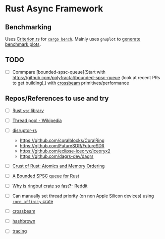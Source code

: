 # Rust Async Framework

## Benchmarking

Uses [Criterion.rs](https://bheisler.github.io/criterion.rs/book/criterion_rs.html) for [`cargo bench`](https://doc.rust-lang.org/cargo/commands/cargo-bench.html). Mainly uses `gnuplot` to [generate benchmark plots](https://bheisler.github.io/criterion.rs/book/user_guide/plots_and_graphs.html).

## TODO

- [ ] Commpare [bounded-spsc-queue](Start with https://github.com/polyfractal/bounded-spsc-queue (look at recent PRs to get building),) with [crossbeam](https://github.com/crossbeam-rs/crossbeam) primitives/performance

## Repos/References to use and try

- [ ] [Rust `std` library](https://doc.rust-lang.org/std/index.html)
- [ ] [Thread pool - Wikipedia](https://en.wikipedia.org/wiki/Thread_pool)
- [ ] [disruptor-rs](https://github.com/nicholassm/disruptor-rs)
  + https://github.com/coralblocks/CoralRing
  + https://github.com/FutureSDR/FutureSDR
  + https://github.com/eclipse-iceoryx/iceoryx2
  + https://github.com/dagrs-dev/dagrs
- [ ] [Crust of Rust: Atomics and Memory Ordering](https://youtu.be/rMGWeSjctlY?si=p9_oZkq_Eo6B0bNV)
- [ ] [A Bounded SPSC queue for Rust](https://github.com/JohnnyGOX17/bounded-spsc-queue)
- [ ] [Why is ringbuf crate so fast?- Reddit](https://www.reddit.com/r/rust/comments/1h3bqv0/why_is_ringbuf_crate_so_fast/)
- [ ] Can manually set thread priority (on non Apple Silicon devices) using [`core_affinity` crate](https://docs.rs/core_affinity/latest/core_affinity/)
- [ ] [crossbeam](https://github.com/crossbeam-rs/crossbeam)
- [ ] [hashbrown](https://docs.rs/hashbrown/latest/hashbrown/)
- [ ] [tracing](https://docs.rs/tracing/latest/tracing/)

